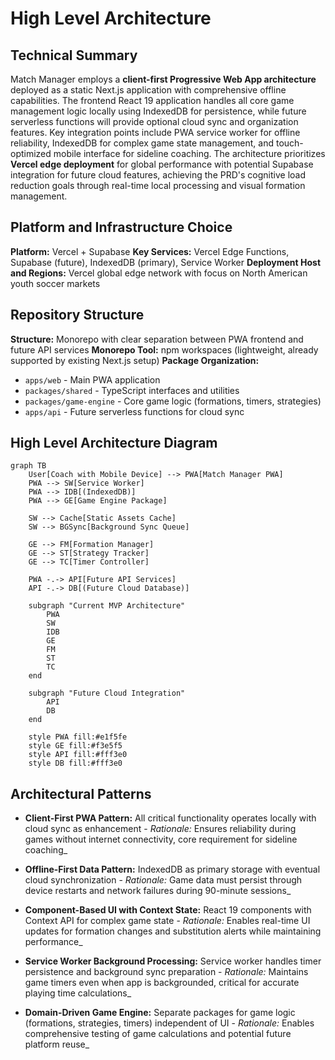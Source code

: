 # High Level Architecture

## Technical Summary

Match Manager employs a **client-first Progressive Web App architecture** deployed as a static Next.js application with comprehensive offline capabilities. The frontend React 19 application handles all core game management logic locally using IndexedDB for persistence, while future serverless functions will provide optional cloud sync and organization features. Key integration points include PWA service worker for offline reliability, IndexedDB for complex game state management, and touch-optimized mobile interface for sideline coaching. The architecture prioritizes **Vercel edge deployment** for global performance with potential Supabase integration for future cloud features, achieving the PRD's cognitive load reduction goals through real-time local processing and visual formation management.

## Platform and Infrastructure Choice

**Platform:** Vercel + Supabase
**Key Services:** Vercel Edge Functions, Supabase (future), IndexedDB (primary), Service Worker
**Deployment Host and Regions:** Vercel global edge network with focus on North American youth soccer markets

## Repository Structure

**Structure:** Monorepo with clear separation between PWA frontend and future API services
**Monorepo Tool:** npm workspaces (lightweight, already supported by existing Next.js setup)
**Package Organization:**
- `apps/web` - Main PWA application
- `packages/shared` - TypeScript interfaces and utilities
- `packages/game-engine` - Core game logic (formations, timers, strategies)
- `apps/api` - Future serverless functions for cloud sync

## High Level Architecture Diagram

```mermaid
graph TB
    User[Coach with Mobile Device] --> PWA[Match Manager PWA]
    PWA --> SW[Service Worker]
    PWA --> IDB[(IndexedDB)]
    PWA --> GE[Game Engine Package]

    SW --> Cache[Static Assets Cache]
    SW --> BGSync[Background Sync Queue]

    GE --> FM[Formation Manager]
    GE --> ST[Strategy Tracker]
    GE --> TC[Timer Controller]

    PWA -.-> API[Future API Services]
    API -.-> DB[(Future Cloud Database)]

    subgraph "Current MVP Architecture"
        PWA
        SW
        IDB
        GE
        FM
        ST
        TC
    end

    subgraph "Future Cloud Integration"
        API
        DB
    end

    style PWA fill:#e1f5fe
    style GE fill:#f3e5f5
    style API fill:#fff3e0
    style DB fill:#fff3e0
```

## Architectural Patterns

- **Client-First PWA Pattern:** All critical functionality operates locally with cloud sync as enhancement - _Rationale:_ Ensures reliability during games without internet connectivity, core requirement for sideline coaching_

- **Offline-First Data Pattern:** IndexedDB as primary storage with eventual cloud synchronization - _Rationale:_ Game data must persist through device restarts and network failures during 90-minute sessions_

- **Component-Based UI with Context State:** React 19 components with Context API for complex game state - _Rationale:_ Enables real-time UI updates for formation changes and substitution alerts while maintaining performance_

- **Service Worker Background Processing:** Service worker handles timer persistence and background sync preparation - _Rationale:_ Maintains game timers even when app is backgrounded, critical for accurate playing time calculations_

- **Domain-Driven Game Engine:** Separate packages for game logic (formations, strategies, timers) independent of UI - _Rationale:_ Enables comprehensive testing of game calculations and potential future platform reuse_
